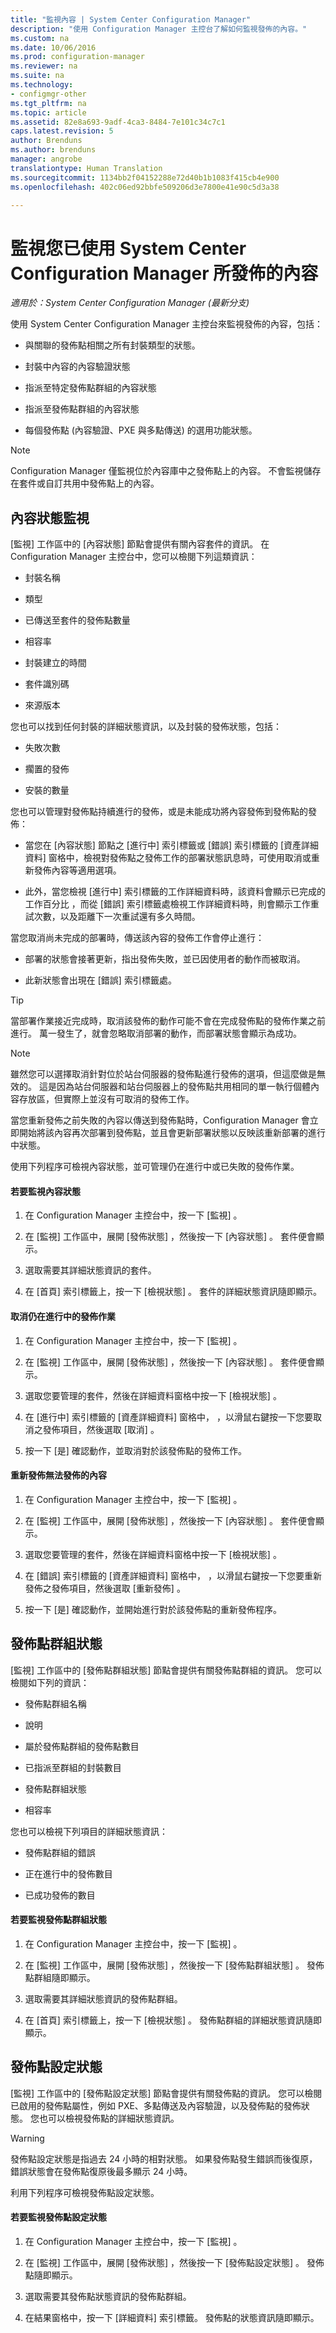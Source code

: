 ```yaml
---
title: "監視內容 | System Center Configuration Manager"
description: "使用 Configuration Manager 主控台了解如何監視發佈的內容。"
ms.custom: na
ms.date: 10/06/2016
ms.prod: configuration-manager
ms.reviewer: na
ms.suite: na
ms.technology:
- configmgr-other
ms.tgt_pltfrm: na
ms.topic: article
ms.assetid: 82e8a693-9adf-4ca3-8484-7e101c34c7c1
caps.latest.revision: 5
author: Brenduns
ms.author: brenduns
manager: angrobe
translationtype: Human Translation
ms.sourcegitcommit: 1134bb2f04152288e72d40b1b1083f415cb4e900
ms.openlocfilehash: 402c06ed92bbfe509206d3e7800e41e90c5d3a38

---
```

# <a name="monitor-content-you-have-distributed-with-system-center-configuration-manager"></a>監視您已使用 System Center Configuration Manager 所發佈的內容

*適用於：System Center Configuration Manager (最新分支)*

使用 System Center Configuration Manager 主控台來監視發佈的內容，包括：  

-   與關聯的發佈點相關之所有封裝類型的狀態。  

-   封裝中內容的內容驗證狀態  

-   指派至特定發佈點群組的內容狀態  

-   指派至發佈點群組的內容狀態  

-   每個發佈點 (內容驗證、PXE 與多點傳送) 的選用功能狀態。  

> [!NOTE]  
>  Configuration Manager 僅監視位於內容庫中之發佈點上的內容。 不會監視儲存在套件或自訂共用中發佈點上的內容。  

##  <a name="a-namebkmkcontentstatusa-content-status-monitoring"></a><a name="BKMK_ContentStatus"></a> 內容狀態監視  
 [監視]  工作區中的 [內容狀態]  節點會提供有關內容套件的資訊。 在 Configuration Manager 主控台中，您可以檢閱下列這類資訊：  

-   封裝名稱  

-   類型  

-   已傳送至套件的發佈點數量  

-   相容率  

-   封裝建立的時間  

-   套件識別碼  

-   來源版本  

您也可以找到任何封裝的詳細狀態資訊，以及封裝的發佈狀態，包括：  

-   失敗次數  

-   擱置的發佈  

-   安裝的數量  

您也可以管理對發佈點持續進行的發佈，或是未能成功將內容發佈到發佈點的發佈：  

-   當您在 [內容狀態]  節點之 [進行中]  索引標籤或 [錯誤]  索引標籤的 [資產詳細資料]  窗格中，檢視對發佈點之發佈工作的部署狀態訊息時，可使用取消或重新發佈內容等適用選項。  

-   此外，當您檢視 [進行中] 索引標籤的工作詳細資料時，該資料會顯示已完成的工作百分比  ，而從 [錯誤]  索引標籤處檢視工作詳細資料時，則會顯示工作重試次數，以及距離下一次重試還有多久時間。  

當您取消尚未完成的部署時，傳送該內容的發佈工作會停止進行：  

-   部署的狀態會接著更新，指出發佈失敗，並已因使用者的動作而被取消。  

-   此新狀態會出現在 [錯誤]  索引標籤處。  

> [!TIP]  
>  當部署作業接近完成時，取消該發佈的動作可能不會在完成發佈點的發佈作業之前進行。 萬一發生了，就會忽略取消部署的動作，而部署狀態會顯示為成功。  

> [!NOTE]  
>  雖然您可以選擇取消針對位於站台伺服器的發佈點進行發佈的選項，但這麼做是無效的。 這是因為站台伺服器和站台伺服器上的發佈點共用相同的單一執行個體內容存放區，但實際上並沒有可取消的發佈工作。  

當您重新發佈之前失敗的內容以傳送到發佈點時，Configuration Manager 會立即開始將該內容再次部署到發佈點，並且會更新部署狀態以反映該重新部署的進行中狀態。  

使用下列程序可檢視內容狀態，並可管理仍在進行中或已失敗的發佈作業。  

#### <a name="to-monitor-content-status"></a>若要監視內容狀態  

1.  在 Configuration Manager 主控台中，按一下 [監視] 。  

2.  在 [監視]  工作區中，展開 [發佈狀態] ，然後按一下 [內容狀態] 。 套件便會顯示。  

3.  選取需要其詳細狀態資訊的套件。  

4.  在 [首頁]  索引標籤上，按一下 [檢視狀態] 。 套件的詳細狀態資訊隨即顯示。  

#### <a name="to-cancel-a-distribution-that-remains-in-progress"></a>取消仍在進行中的發佈作業  

1.  在 Configuration Manager 主控台中，按一下 [監視] 。  

2.  在 [監視]  工作區中，展開 [發佈狀態] ，然後按一下 [內容狀態] 。 套件便會顯示。  

3.  選取您要管理的套件，然後在詳細資料窗格中按一下 [檢視狀態] 。  

4.  在 [進行中] 索引標籤的 [資產詳細資料]  窗格中，  ，以滑鼠右鍵按一下您要取消之發佈項目，然後選取 [取消] 。  

5.  按一下 [是]  確認動作，並取消對於該發佈點的發佈工作。  

#### <a name="to-redistribute-content-that-failed-to-distribute"></a>重新發佈無法發佈的內容  

1.  在 Configuration Manager 主控台中，按一下 [監視] 。  

2.  在 [監視]  工作區中，展開 [發佈狀態] ，然後按一下 [內容狀態] 。 套件便會顯示。  

3.  選取您要管理的套件，然後在詳細資料窗格中按一下 [檢視狀態] 。  

4.  在 [錯誤] 索引標籤的 [資產詳細資料]  窗格中，  ，以滑鼠右鍵按一下您要重新發佈之發佈項目，然後選取 [重新發佈] 。  

5.  按一下 [是]  確認動作，並開始進行對於該發佈點的重新發佈程序。  

## <a name="distribution-point-group-status"></a>發佈點群組狀態  
[監視]  工作區中的 [發佈點群組狀態]  節點會提供有關發佈點群組的資訊。 您可以檢閱如下列的資訊：  

-   發佈點群組名稱  

-   說明  

-   屬於發佈點群組的發佈點數目  

-   已指派至群組的封裝數目  

-   發佈點群組狀態  

-   相容率  

您也可以檢視下列項目的詳細狀態資訊：  

-   發佈點群組的錯誤  

-   正在進行中的發佈數目  

-   已成功發佈的數目  

#### <a name="to-monitor-distribution-point-group-status"></a>若要監視發佈點群組狀態  

1.  在 Configuration Manager 主控台中，按一下 [監視] 。  

2.  在 [監視]  工作區中，展開 [發佈狀態] ，然後按一下 [發佈點群組狀態] 。 發佈點群組隨即顯示。  

3.  選取需要其詳細狀態資訊的發佈點群組。  

4.  在 [首頁]  索引標籤上，按一下 [檢視狀態] 。 發佈點群組的詳細狀態資訊隨即顯示。  

## <a name="distribution-point-configuration-status"></a>發佈點設定狀態  
 [監視]  工作區中的 [發佈點設定狀態]  節點會提供有關發佈點的資訊。 您可以檢閱已啟用的發佈點屬性，例如 PXE、多點傳送及內容驗證，以及發佈點的發佈狀態。 您也可以檢視發佈點的詳細狀態資訊。  

> [!WARNING]  
>  發佈點設定狀態是指過去 24 小時的相對狀態。 如果發佈點發生錯誤而後復原，錯誤狀態會在發佈點復原後最多顯示 24 小時。  

利用下列程序可檢視發佈點設定狀態。  

#### <a name="to-monitor-distribution-point-configuration-status"></a>若要監視發佈點設定狀態  

1.  在 Configuration Manager 主控台中，按一下 [監視] 。  

2.  在 [監視]  工作區中，展開 [發佈狀態] ，然後按一下 [發佈點設定狀態] 。 發佈點隨即顯示。  

3.  選取需要其發佈點狀態資訊的發佈點群組。  

4.  在結果窗格中，按一下 [詳細資料]  索引標籤。 發佈點的狀態資訊隨即顯示。  



<!--HONumber=Nov16_HO1-->


